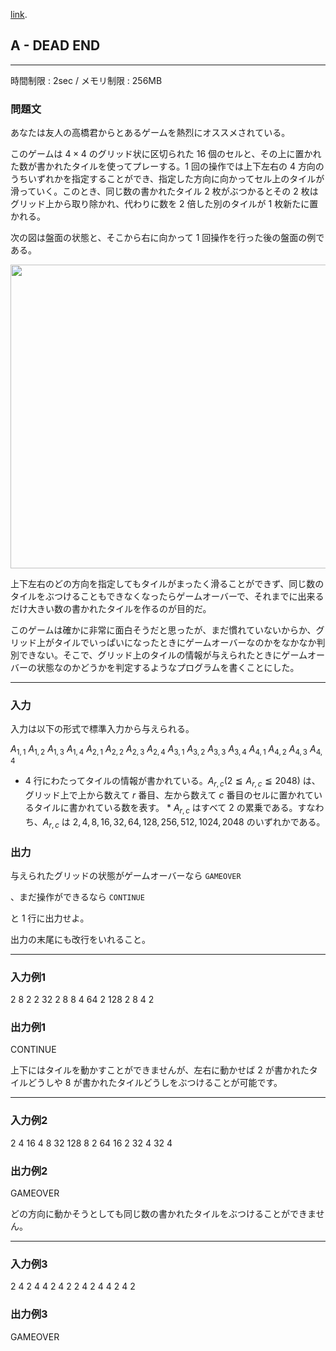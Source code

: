 [link](http://arc021.contest.atcoder.jp/tasks/arc021_1).

## A - DEAD END

----------

時間制限 : 2sec / メモリ制限 : 256MB

### 問題文

あなたは友人の高橋君からとあるゲームを熱烈にオススメされている。

このゲームは $4 \times 4$ のグリッド状に区切られた $16$ 個のセルと、その上に置かれた数が書かれたタイルを使ってプレーする。$1$ 回の操作では上下左右の $4$ 方向のうちいずれかを指定することができ、指定した方向に向かってセル上のタイルが滑っていく。このとき、同じ数の書かれたタイル $2$ 枚がぶつかるとその $2$ 枚はグリッド上から取り除かれ、代わりに数を $2$ 倍した別のタイルが $1$ 枚新たに置かれる。

次の図は盤面の状態と、そこから右に向かって $1$ 回操作を行った後の盤面の例である。

<img height="486" src="http://japl.pl/static/arc021_1.png" width="795"/>

上下左右のどの方向を指定してもタイルがまったく滑ることができず、同じ数のタイルをぶつけることもできなくなったらゲームオーバーで、それまでに出来るだけ大きい数の書かれたタイルを作るのが目的だ。

このゲームは確かに非常に面白そうだと思ったが、まだ慣れていないからか、グリッド上がタイルでいっぱいになったときにゲームオーバーなのかをなかなか判別できない。そこで、グリッド上のタイルの情報が与えられたときにゲームオーバーの状態なのかどうかを判定するようなプログラムを書くことにした。

----------

### 入力

入力は以下の形式で標準入力から与えられる。

>
$A_{1,1}$ $A_{1,2}$ $A_{1,3}$ $A_{1,4}$
$A_{2,1}$ $A_{2,2}$ $A_{2,3}$ $A_{2,4}$
$A_{3,1}$ $A_{3,2}$ $A_{3,3}$ $A_{3,4}$
$A_{4,1}$ $A_{4,2}$ $A_{4,3}$ $A_{4,4}$


* $4$ 行にわたってタイルの情報が書かれている。$A_{r,c}$$(2 ≦ A_{r,c} ≦ 2048)$ は、グリッド上で上から数えて $r$ 番目、左から数えて $c$ 番目のセルに置かれているタイルに書かれている数を表す。
		* $A_{r,c}$ はすべて $2$ の累乗である。すなわち、$A_{r,c}$ は $2,\,4,\,8,\,16,\,32,\,64,\,128,\,256,\,512,\,1024,\,2048$ のいずれかである。

### 出力

与えられたグリッドの状態がゲームオーバーなら `GAMEOVER`

、まだ操作ができるなら `CONTINUE`

 と $1$ 行に出力せよ。

出力の末尾にも改行をいれること。

----------

### 入力例1

>
2 8 2 2
32 2 8 8
4 64 2 128
2 8 4 2


### 出力例1

>
CONTINUE


上下にはタイルを動かすことができませんが、左右に動かせば $2$ が書かれたタイルどうしや $8$ が書かれたタイルどうしをぶつけることが可能です。

----------

### 入力例2

>
2 4 16 4
8 32 128 8
2 64 16 2
32 4 32 4


### 出力例2

>
GAMEOVER


どの方向に動かそうとしても同じ数の書かれたタイルをぶつけることができません。

----------

### 入力例3

>
2 4 2 4
4 2 4 2
2 4 2 4
4 2 4 2


### 出力例3

>
GAMEOVER


